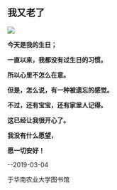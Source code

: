 

##  **我又老了**

![](http://img.netbian.com/file/2019/0220/smallfcaafeaff74bd9db52ec505dcb4bc9fc1550662460.jpg)





**今天是我的生日；**

**一直以来，我都没有过生日的习惯。**

**所以心里不怎么在意。**

**但是，怎么说，有一种被遗忘的感觉。**

**不过，还有宝宝，还有家里人记得。**

**这已经让我很开心了。**

**我没有什么愿望，**

**愿一切安好！**



--2019-03-04

于华南农业大学图书馆

















